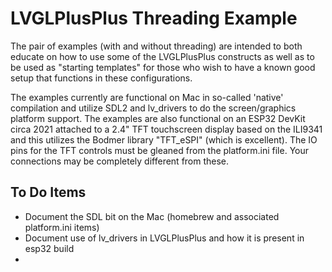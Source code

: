 # LVGLPlusPlus Threading Example

The pair of examples (with and without threading) are intended to both educate on how to use some of the LVGLPlusPlus constructs as well as to be used as "starting templates" for those who wish to have a known good setup that functions in these configurations.

The examples currently are functional on Mac in so-called 'native' compilation and utilize SDL2 and lv_drivers to do the screen/graphics platform support. The examples are also functional on an ESP32 DevKit circa 2021 attached to a 2.4" TFT touchscreen display based on the ILI9341 and this utilizes the Bodmer library "TFT_eSPI" (which is excellent). The IO pins for the TFT controls must be gleaned from the platform.ini file. Your connections may be completely different from these.

## To Do Items

- Document the SDL bit on the Mac (homebrew and associated platform.ini items)
- Document use of lv_drivers in LVGLPlusPlus and how it is present in esp32 build
- 